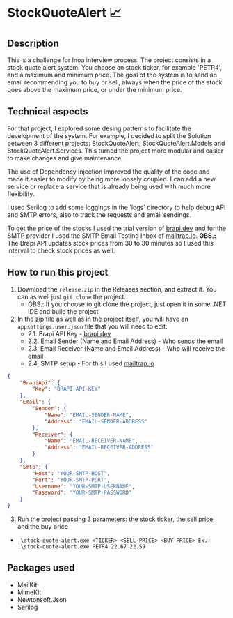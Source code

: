 ﻿# StockQuoteAlert 📈

## Description

This is a challenge for Inoa interview process. The project consists in a stock quote alert system. You
choose an stock ticker, for example 'PETR4', and a maximum and minimum price. The goal of the system is to
send an email recommending you to buy or sell, always when the price of the stock goes above the maximum price, 
or under the minimum price.

## Technical aspects

For that project, I explored some desing patterns to facilitate the development of the system. For example,
I decided to split the Solution between 3 different projects: StockQuoteAlert, StockQuoteAlert.Models and 
StockQuoteAlert.Services. This turned the project more modular and easier to make changes and give maintenance.

The use of Dependency Injection improved the quality of the code and made it easier to modify by being more
loosely coupled. I can add a new service or replace a service that is already being used with much more flexibility.

I used Serilog to add some loggings in the 'logs' directory to help debug API and SMTP errors, 
also to track the requests and email sendings.

To get the price of the stocks I used the trial version of [brapi.dev](https://brapi.dev) and for the SMTP provider 
I used the SMTP Email Testing Inbox of [mailtrap.io](https://mailtrap.io). **OBS.:** The Brapi API updates stock prices from 30 to 30 minutes so I used this interval to check stock prices as well.

## How to run this project

1. Download the `release.zip` in the Releases section, and extract it. You can as well just `git clone` the project.
	- OBS.: If you choose to git clone the project, just open it in some .NET IDE and build the project
2. In the zip file as well as in the project itself, you will have an `appsettings.user.json` file that you will need to edit: 
    - 2.1. Brapi API Key - [brapi.dev](https://brapi.dev)
    - 2.2. Email Sender (Name and Email Address) - Who sends the email
    - 2.3. Email Receiver (Name and Email Address) - Who will receive the email
    - 2.4. SMTP setup - For this I used [mailtrap.io](https://mailtrap.io)

```json
{
    "BrapiApi": {
        "Key": "BRAPI-API-KEY"
    },
    "Email": {
        "Sender": {
            "Name": "EMAIL-SENDER-NAME",
            "Address": "EMAIL-SENDER-ADDRESS"
        },
        "Receiver": {
            "Name": "EMAIL-RECEIVER-NAME",
            "Address": "EMAIL-RECEIVER-ADDRESS"
        }
    },
    "Smtp": {
        "Host": "YOUR-SMTP-HOST",
        "Port": "YOUR-SMTP-PORT",
        "Username": "YOUR-SMTP-USERNAME",
        "Password": "YOUR-SMTP-PASSWORD"
    }
}
```

3. Run the project passing 3 parameters: the stock ticker, the sell price, and the buy price 
  - `.\stock-quote-alert.exe <TICKER> <SELL-PRICE> <BUY-PRICE> Ex.: .\stock-quote-alert.exe PETR4 22.67 22.59` 

## Packages used 
- MailKit
- MimeKit
- Newtonsoft.Json
- Serilog